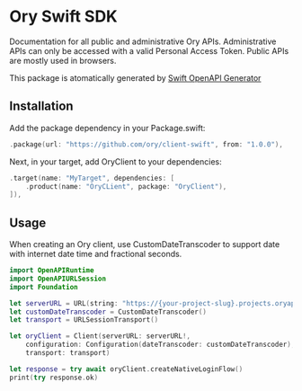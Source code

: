 # Ory Swift SDK

Documentation for all public and administrative Ory APIs. Administrative APIs can only be accessed with a valid Personal Access Token. Public APIs are mostly used in browsers.


This package is atomatically generated by [Swift OpenAPI Generator](https://github.com/apple/swift-openapi-generator)

## Installation

Add the package dependency in your Package.swift:

```swift
.package(url: "https://github.com/ory/client-swift", from: "1.0.0"),
```

Next, in your target, add OryClient to your dependencies:

```swift
.target(name: "MyTarget", dependencies: [
    .product(name: "OryCLient", package: "OryClient"),
]),
```



## Usage

When creating an Ory client, use CustomDateTranscoder to support date with internet date time and fractional seconds.

```swift
import OpenAPIRuntime
import OpenAPIURLSession
import Foundation

let serverURL = URL(string: "https://{your-project-slug}.projects.oryapis.com")
let customDateTranscoder = CustomDateTranscoder()
let transport = URLSessionTransport()

let oryClient = Client(serverURL: serverURL!,
    configuration: Configuration(dateTranscoder: customDateTranscoder),
    transport: transport)

let response = try await oryClient.createNativeLoginFlow()
print(try response.ok)
```